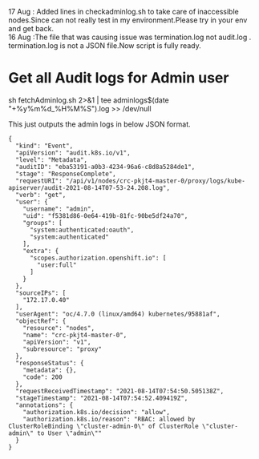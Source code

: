 17 Aug : Added lines in checkadminlog.sh to take care of inaccessible nodes.Since can not really test in my environment.Please try in your env and get back.  
16 Aug :The file that was causing issue was termination.log not audit.log . termination.log is not a JSON file.Now script is fully ready.  

# Get all Audit logs for Admin user  
sh fetchAdminlog.sh 2>&1 | tee  adminlogs$(date "+%y%m%d_%H%M%S").log >> /dev/null  

This just outputs the admin logs in below JSON format.
```
{
  "kind": "Event",  
  "apiVersion": "audit.k8s.io/v1",
  "level": "Metadata",
  "auditID": "eba53191-a0b3-4234-96a6-c8d8a5284de1",
  "stage": "ResponseComplete",
  "requestURI": "/api/v1/nodes/crc-pkjt4-master-0/proxy/logs/kube-apiserver/audit-2021-08-14T07-53-24.208.log",
  "verb": "get",
  "user": {
    "username": "admin",
    "uid": "f5381d86-0e64-419b-81fc-90be5df24a70",
    "groups": [
      "system:authenticated:oauth",
      "system:authenticated"
    ],
    "extra": {
      "scopes.authorization.openshift.io": [
        "user:full"
      ]
    }
  },
  "sourceIPs": [
    "172.17.0.40"
  ],
  "userAgent": "oc/4.7.0 (linux/amd64) kubernetes/95881af",
  "objectRef": {
    "resource": "nodes",
    "name": "crc-pkjt4-master-0",
    "apiVersion": "v1",
    "subresource": "proxy"
  },
  "responseStatus": {
    "metadata": {},
    "code": 200
  },
  "requestReceivedTimestamp": "2021-08-14T07:54:50.505138Z",
  "stageTimestamp": "2021-08-14T07:54:52.409419Z",
  "annotations": {
    "authorization.k8s.io/decision": "allow",
    "authorization.k8s.io/reason": "RBAC: allowed by ClusterRoleBinding \"cluster-admin-0\" of ClusterRole \"cluster-admin\" to User \"admin\""
  }
}
```



